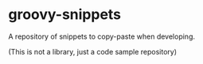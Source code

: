 groovy-snippets
===============

A repository of snippets to copy-paste when developing.

(This is not a library, just a code sample repository)
